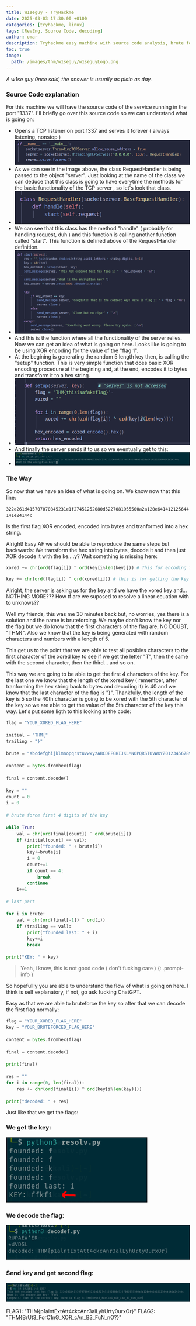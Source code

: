 ```yaml
---
title: W1seguy - TryHackme
date: 2025-03-03 17:30:00 +0100
categories: [tryhackme, linux]
tags: [RevEng, Source Code, decoding]
author: omar
description: Tryhackme easy machine with source code analysis, brute forcing and decoding.
toc: true
image:
  path: /images/thm/w1seguy/w1seguyLogo.png
---
```


*A w1se guy 0nce said, the answer is usually as plain as day.*
### Source Code explanation

For this machine we will have the source code of the service running in the port "1337". I'll briefly go over this source code so we can understand what is going on:

- Opens a TCP listener on port 1337 and serves it forever ( always listening, nonstop )![code](/images/thm/w1seguy/code_1.png)
- As we can see in the image above, the class RequestHandler is being passed to the object "server". Just looking at the name of the class we can deduce that this class is going to have  everytime the methods for the basic functionality of the TCP server , so let's look that class.
- ![more code](/images/thm/w1seguy/code_2.png)
- We can see that this class has the method "handle" ( probably for handling request, duh ) and this function is calling another function called "start". This function is defined above of the RequestHandler definition.
- ![a little bit more code](/images/thm/w1seguy/code_3.png)
-  And this is the function where all the functionality of the server relies. Now we can get an idea of what is going on here. Looks like is going to be using XOR encoding for the value of the "flag 1". 
- At the begining is generating the random 5 length key then, is calling the "setup" function. This is very simple function that does basic XOR encoding procedure at the begining and, at the end, encodes it to bytes and transform it to a hex string.
- ![You guested it, more code](/images/thm/w1seguy/code_4.png)
- And finally the server sends it to us so we eventually get to this:
- ![server output](/images/thm/w1seguy/serverOutput_5.png)


### The Way

So now that we have an idea of what is going on. We know now that this line:

`322e261d415707070845231e1f27451252080d5227081955500a2a120e641412125644141e24144c`

Is the first flag XOR encoded, encoded into bytes and tranformed into a hex string.

Alright! Easy AF we should be able to reproduce the same steps but backwards: We transform the hex string into bytes, decode it and then just XOR decode it with the ke....y? Wait something is missing here:

```python
xored += chr(ord(flag[i]) ^ ord(key[i%len(key)])) # This for encoding flag
```
```python
key += chr(ord(flag[i]) ^ ord(xored[i])) # this is for getting the key
```

Alright, the server is asking us for the key and we have the xored key and... NOTHING MORE??? How tf are we suposed to resolve a linear ecuation with to unknows??

Well my friends, this was me 30 minutes back but, no worries, yes there is a solution and the name is bruteforcing. We maybe don't know the key nor the flag but we do know that the first characters of the flag are, NO DOUBT, "THM{". Also we know that the key is being generated with random characters and numbers with a length of 5.

This get us to the point that we are able to test all posibles characters to the first character of the xored key to see if we get the letter "T", then the same with the second character, then the third... and so on.

This way we are going to be able to get the first 4 characters of the key. For the last one we know that the length of the xored key ( remember, after tranforming the hex string back to bytes and decoding it) is 40 and we know that the last character of the flag is "}". Thankfully, the length of the key is 5 so the 40th character is going to be xored with the 5th character of the key so we are able to get the value of the 5th character of the key this way. Let's put some ligth to this looking at the code:

```python
flag = "YOUR_XORED_FLAG_HERE"

initial = "THM{"
trailing = "}"

brute = "abcdefghijklmnopqrstuvwxyzABCDEFGHIJKLMNOPQRSTUVWXYZ0123456789"

content = bytes.fromhex(flag)

final = content.decode()

key = ""
count = 0
i = 0

# brute force first 4 digits of the key

while True:
    val = chr(ord(final[count]) ^ ord(brute[i]))
    if (initial[count] == val):
        print("founded: " + brute[i])
        key+=brute[i]
        i = 0
        count+=1
        if count == 4:
            break
        continue
    i+=1

# last part

for i in brute:
    val = chr(ord(final[-1]) ^ ord(i))
    if (trailing == val):
        print("founded last: " + i)
        key+=i
        break

print("KEY: " + key)

```

> Yeah, i know, this is not good code ( don't fucking care )
{: .prompt-info }

So hopefullly you are able to understand the flow of what is going on here. I think is self explanatory, if not, go ask fucking ChatGPT.


Easy as that we are able to bruteforce the key so after that we can decode the first flag normally:

```python
flag = "YOUR_XORED_FLAG_HERE"
key = "YOUR_BRUTEFORCED_FLAG_HERE" 

content = bytes.fromhex(flag)

final = content.decode()

print(final)

res = ""
for i in range(0, len(final)):
    res += chr(ord(final[i]) ^ ord(key[i%len(key)]))

print("decoded: " + res)
```

Just like that we get the flags:

### We get the key:

![script output](/images/thm/w1seguy/scriptOutput_6.png)

### We decode the flag:

![first flag](/images/thm/w1seguy/flag1_7.png)

### Send key and get second flag:

![second flag](/images/thm/w1seguy/flag2_8.png)

FLAG1: "THM{p1alntExtAtt4ckcAnr3alLyhUrty0urxOr}"
FLAG2: "THM{BrUt3_ForC1nG_XOR_cAn_B3_FuN_nO?}"
